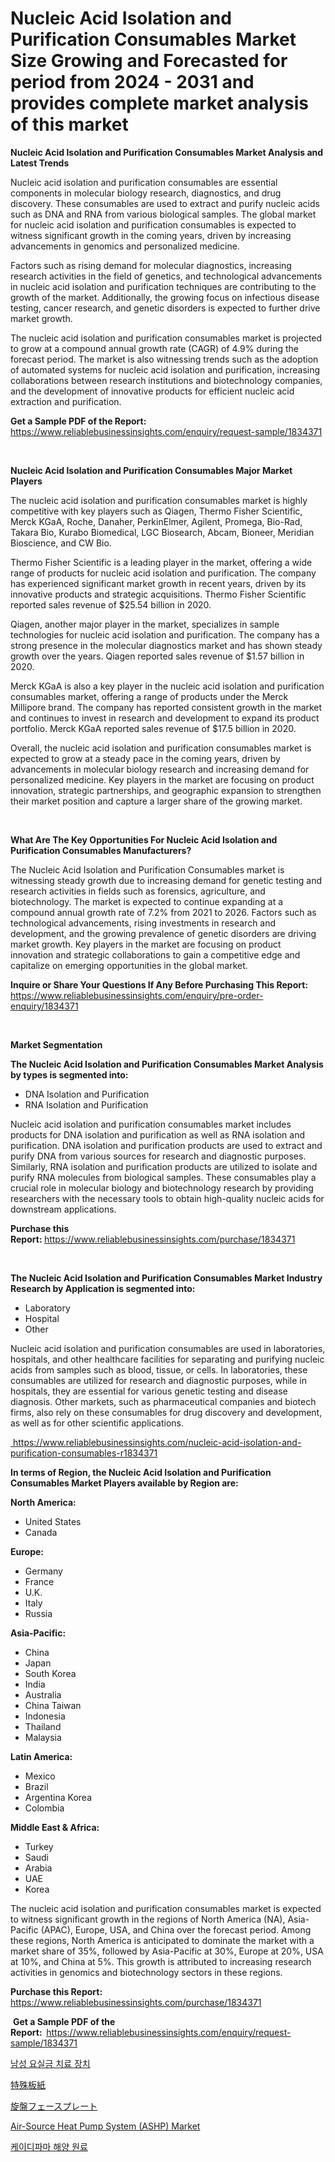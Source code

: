 <p><h1>Nucleic Acid Isolation and Purification Consumables Market Size Growing and Forecasted for period from 2024 - 2031 and provides complete market analysis of this market</h1></p><p><strong>Nucleic Acid Isolation and Purification Consumables Market Analysis and Latest Trends</strong></p>
<p><p>Nucleic acid isolation and purification consumables are essential components in molecular biology research, diagnostics, and drug discovery. These consumables are used to extract and purify nucleic acids such as DNA and RNA from various biological samples. The global market for nucleic acid isolation and purification consumables is expected to witness significant growth in the coming years, driven by increasing advancements in genomics and personalized medicine.</p><p>Factors such as rising demand for molecular diagnostics, increasing research activities in the field of genetics, and technological advancements in nucleic acid isolation and purification techniques are contributing to the growth of the market. Additionally, the growing focus on infectious disease testing, cancer research, and genetic disorders is expected to further drive market growth.</p><p>The nucleic acid isolation and purification consumables market is projected to grow at a compound annual growth rate (CAGR) of 4.9% during the forecast period. The market is also witnessing trends such as the adoption of automated systems for nucleic acid isolation and purification, increasing collaborations between research institutions and biotechnology companies, and the development of innovative products for efficient nucleic acid extraction and purification.</p></p>
<p><strong>Get a Sample PDF of the Report:&nbsp;</strong> <a href="https://www.reliablebusinessinsights.com/enquiry/request-sample/1834371">https://www.reliablebusinessinsights.com/enquiry/request-sample/1834371</a></p>
<p>&nbsp;</p>
<p><strong>Nucleic Acid Isolation and Purification Consumables Major Market Players</strong></p>
<p><p>The nucleic acid isolation and purification consumables market is highly competitive with key players such as Qiagen, Thermo Fisher Scientific, Merck KGaA, Roche, Danaher, PerkinElmer, Agilent, Promega, Bio-Rad, Takara Bio, Kurabo Biomedical, LGC Biosearch, Abcam, Bioneer, Meridian Bioscience, and CW Bio.</p><p>Thermo Fisher Scientific is a leading player in the market, offering a wide range of products for nucleic acid isolation and purification. The company has experienced significant market growth in recent years, driven by its innovative products and strategic acquisitions. Thermo Fisher Scientific reported sales revenue of $25.54 billion in 2020.</p><p>Qiagen, another major player in the market, specializes in sample technologies for nucleic acid isolation and purification. The company has a strong presence in the molecular diagnostics market and has shown steady growth over the years. Qiagen reported sales revenue of $1.57 billion in 2020.</p><p>Merck KGaA is also a key player in the nucleic acid isolation and purification consumables market, offering a range of products under the Merck Millipore brand. The company has reported consistent growth in the market and continues to invest in research and development to expand its product portfolio. Merck KGaA reported sales revenue of $17.5 billion in 2020.</p><p>Overall, the nucleic acid isolation and purification consumables market is expected to grow at a steady pace in the coming years, driven by advancements in molecular biology research and increasing demand for personalized medicine. Key players in the market are focusing on product innovation, strategic partnerships, and geographic expansion to strengthen their market position and capture a larger share of the growing market.</p></p>
<p>&nbsp;</p>
<p><strong>What Are The Key Opportunities For Nucleic Acid Isolation and Purification Consumables Manufacturers?</strong></p>
<p><p>The Nucleic Acid Isolation and Purification Consumables market is witnessing steady growth due to increasing demand for genetic testing and research activities in fields such as forensics, agriculture, and biotechnology. The market is expected to continue expanding at a compound annual growth rate of 7.2% from 2021 to 2026. Factors such as technological advancements, rising investments in research and development, and the growing prevalence of genetic disorders are driving market growth. Key players in the market are focusing on product innovation and strategic collaborations to gain a competitive edge and capitalize on emerging opportunities in the global market.</p></p>
<p><strong>Inquire or Share Your Questions If Any Before Purchasing This Report:</strong> <a href="https://www.reliablebusinessinsights.com/enquiry/pre-order-enquiry/1834371">https://www.reliablebusinessinsights.com/enquiry/pre-order-enquiry/1834371</a></p>
<p>&nbsp;</p>
<p><strong>Market Segmentation</strong></p>
<p><strong>The Nucleic Acid Isolation and Purification Consumables Market Analysis by types is segmented into:</strong></p>
<p><ul><li>DNA Isolation and Purification</li><li>RNA Isolation and Purification</li></ul></p>
<p><p>Nucleic acid isolation and purification consumables market includes products for DNA isolation and purification as well as RNA isolation and purification. DNA isolation and purification products are used to extract and purify DNA from various sources for research and diagnostic purposes. Similarly, RNA isolation and purification products are utilized to isolate and purify RNA molecules from biological samples. These consumables play a crucial role in molecular biology and biotechnology research by providing researchers with the necessary tools to obtain high-quality nucleic acids for downstream applications.</p></p>
<p><strong>Purchase this Report:&nbsp;</strong><a href="https://www.reliablebusinessinsights.com/purchase/1834371">https://www.reliablebusinessinsights.com/purchase/1834371</a></p>
<p>&nbsp;</p>
<p><strong>The Nucleic Acid Isolation and Purification Consumables Market Industry Research by Application is segmented into:</strong></p>
<p><ul><li>Laboratory</li><li>Hospital</li><li>Other</li></ul></p>
<p><p>Nucleic acid isolation and purification consumables are used in laboratories, hospitals, and other healthcare facilities for separating and purifying nucleic acids from samples such as blood, tissue, or cells. In laboratories, these consumables are utilized for research and diagnostic purposes, while in hospitals, they are essential for various genetic testing and disease diagnosis. Other markets, such as pharmaceutical companies and biotech firms, also rely on these consumables for drug discovery and development, as well as for other scientific applications.</p></p>
<p><a href="https://www.reliablebusinessinsights.com/nucleic-acid-isolation-and-purification-consumables-r1834371">&nbsp;https://www.reliablebusinessinsights.com/nucleic-acid-isolation-and-purification-consumables-r1834371</a></p>
<p><strong>In terms of Region, the Nucleic Acid Isolation and Purification Consumables Market Players available by Region are:</strong></p>
<p>
    <p> <strong> North America: </strong>
        <ul>
            <li>United States</li>
            <li>Canada</li>
        </ul>
        </p> 
    <p> <strong> Europe: </strong>
        <ul>
            <li>Germany</li>
            <li>France</li>
            <li>U.K.</li>
            <li>Italy</li>
            <li>Russia</li>
        </ul>
        </p> 
    <p> <strong> Asia-Pacific: </strong>
        <ul>
            <li>China</li>
            <li>Japan</li>
            <li>South Korea</li>
            <li>India</li>
            <li>Australia</li>
            <li>China Taiwan</li>
            <li>Indonesia</li>
            <li>Thailand</li>
            <li>Malaysia</li>
        </ul>
        </p> 
    <p> <strong> Latin America: </strong>
        <ul>
            <li>Mexico</li>
            <li>Brazil</li>
            <li>Argentina Korea</li>
            <li>Colombia</li>
        </ul>
        </p> 
    <p> <strong> Middle East & Africa: </strong>
        <ul>
            <li>Turkey</li>
            <li>Saudi</li>
            <li>Arabia</li>
            <li>UAE</li>
            <li>Korea</li>
        </ul>
    </p>
    </p>
<p><p>The nucleic acid isolation and purification consumables market is expected to witness significant growth in the regions of North America (NA), Asia-Pacific (APAC), Europe, USA, and China over the forecast period. Among these regions, North America is anticipated to dominate the market with a market share of 35%, followed by Asia-Pacific at 30%, Europe at 20%, USA at 10%, and China at 5%. This growth is attributed to increasing research activities in genomics and biotechnology sectors in these regions.</p></p>
<p><strong>Purchase this Report: </strong><a href="https://www.reliablebusinessinsights.com/purchase/1834371">https://www.reliablebusinessinsights.com/purchase/1834371</a></p>
<p>&nbsp;<strong>Get a Sample PDF of the Report:&nbsp;&nbsp;</strong><a href="https://www.reliablebusinessinsights.com/enquiry/request-sample/1834371">https://www.reliablebusinessinsights.com/enquiry/request-sample/1834371</a></p>
<p><strong></strong></p>
<p><p><a href="https://github.com/oajzkywllm460/Market-Research-Report-List-2/blob/main/1444638179739.md">남성 요실금 치료 장치</a></p><p><a href="https://github.com/reliezer65/Market-Research-Report-List-2/blob/main/2112710166558.md">特殊板紙</a></p><p><a href="https://github.com/tanyaali3/Market-Research-Report-List-2/blob/main/1365449166559.md">旋盤フェースプレート</a></p><p><a href="https://github.com/RickHolmes3/Market-Research-Report-List-5/blob/main/air-source-heat-pump-system-ashp-market.md">Air-Source Heat Pump System (ASHP) Market</a></p><p><a href="https://github.com/HarrisonKitto2022/Market-Research-Report-List-1/blob/main/4547937179738.md">케이디파마 해양 원료</a></p></p>